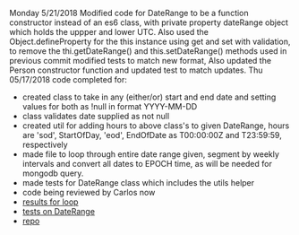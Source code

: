 Monday 5/21/2018 
Modified code for DateRange to be a function constructor instead of an es6 class, with private property dateRange object which holds the uppper and lower UTC.
Also used the Object.defineProperty for the this instance using get and set with validation, to remove the thi.getDateRange() and this.setDateRange() methods used in previous commit
modified tests to match new format,
Also updated the Person constructor function and updated test to match updates.
Thu 05/17/2018 code completed for:
* created class to take in any (either/or) start and end date and setting values for both as !null in format YYYY-MM-DD
* class validates date supplied as not null
* created util for adding hours to above class's to given DateRange, hours are 'sod', StartOfDay, 'eod', EndOfDate as T00:00:00Z and T23:59:59, respectively
* made file to loop through entire date range given, segment by weekly intervals and convert all dates to EPOCH time, as will be needed for mongodb query.
* made tests for DateRange class which includes the utils helper 
* code being reviewed by Carlos now
* [results for loop](https://www.dropbox.com/s/mfi4br9tte5kcv7/2018-05-17_09-30-19.png?dl=0)
* [tests on DateRange](https://www.dropbox.com/s/r5lf31ye2mrmbtx/2018-05-17_10-08-54.png?dl=0 )
* [repo](https://github.com/tradingbills/_93_zen/blob/master/src/loopWeekly.js)
